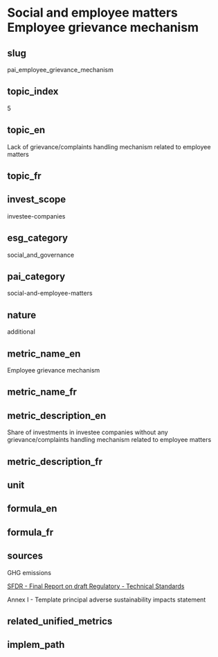 # Social and employee matters Employee grievance mechanism


## slug

pai_employee_grievance_mechanism

## topic_index

5

## topic_en

Lack of grievance/complaints handling mechanism related to employee matters

## topic_fr



## invest_scope

investee-companies

## esg_category

social_and_governance

## pai_category

social-and-employee-matters

## nature

additional

## metric_name_en

Employee grievance mechanism

## metric_name_fr



## metric_description_en

Share of investments in investee companies without any grievance/complaints handling mechanism related to employee matters

## metric_description_fr



## unit



## formula_en



## formula_fr



## sources


GHG emissions  

[SFDR - Final Report on draft Regulatory - Technical Standards](https://www.eiopa.europa.eu/sites/default/files/publications/reports/jc-2021-03-joint-esas-final-report-on-rts-under-sfdr.pdf)  

Annex I - Template principal adverse sustainability impacts statement
 

## related_unified_metrics



## implem_path


            